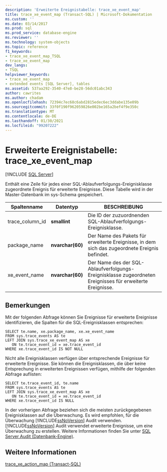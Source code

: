 ```yaml
---
description: 'Erweiterte Ereignistabelle: trace_xe_event_map'
title: trace_xe_event_map (Transact-SQL) | Microsoft-Dokumentation
ms.custom: ''
ms.date: 03/14/2017
ms.prod: sql
ms.prod_service: database-engine
ms.reviewer: ''
ms.technology: system-objects
ms.topic: reference
f1_keywords:
- trace_xe_event_map_TSQL
- trace_xe_event_map
dev_langs:
- TSQL
helpviewer_keywords:
- trace_xe_event_map
- extended events [SQL Server], tables
ms.assetid: 537aa292-3540-47e8-be28-56dc01abc343
author: cawrites
ms.author: chadam
ms.openlocfilehash: 72394c7ec68c6abd2815edec6ec3ddabe135e09b
ms.sourcegitcommit: 33f0f190f962059826e002be165a2bef4f9e350c
ms.translationtype: MT
ms.contentlocale: de-DE
ms.lasthandoff: 01/30/2021
ms.locfileid: "99207222"
---
```

# <a name="extended-events-tables---trace_xe_event_map"></a>Erweiterte Ereignistabelle: trace_xe_event_map
[!INCLUDE [SQL Server](../../includes/applies-to-version/sqlserver.md)]

  Enthält eine Zeile für jedes einer SQL-Ablaufverfolgungs-Ereignisklasse zugeordnete Ereignis für erweiterte Ereignisse. Diese Tabelle wird in der Master-Datenbank im sys-Schema gespeichert.  
  
|Spaltenname|Datentyp|BESCHREIBUNG|  
|-----------------|---------------|-----------------|  
|trace_column_id|**smallint**|Die ID der zuzuordnenden SQL-Ablaufverfolgungs-Ereignisklasse.|  
|package_name|**nvarchar(60)**|Der Name des Pakets für erweiterte Ereignisse, in dem sich das zugeordnete Ereignis befindet.|  
|xe_event_name|**nvarchar(60)**|Der Name des der SQL-Ablaufverfolgungs-Ereignisklasse zugeordneten Ereignisses für erweiterte Ereignisse.|  
  
## <a name="remarks"></a>Bemerkungen  
 Mit der folgenden Abfrage können Sie Ereignisse für erweiterte Ereignisse identifizieren, die Spalten für die SQL-Ereignisklassen entsprechen:  
  
```  
SELECT te.name, xe.package_name, xe.xe_event_name  
FROM sys.trace_events AS te  
LEFT JOIN sys.trace_xe_event_map AS xe  
   ON te.trace_event_id = xe.trace_event_id  
WHERE xe.trace_event_id IS NOT NULL  
```  
  
 Nicht alle Ereignisklassen verfügen über entsprechende Ereignisse für erweiterte Ereignisse. Sie können die Ereignisklassen, die über keine Entsprechung in erweiterten Ereignissen verfügen, mithilfe der folgenden Abfrage auflisten:  
  
```  
SELECT te.trace_event_id, te.name  
FROM sys.trace_events AS te  
LEFT JOIN sys.trace_xe_event_map AS xe  
   ON te.trace_event_id = xe.trace_event_id  
WHERE xe.trace_event_id IS NULL  
```  
  
 In der vorherigen Abfrage beziehen sich die meisten zurückgegebenen Ereignisklassen auf die Überwachung. Es wird empfohlen, für die Überwachung [!INCLUDE[ssNoVersion](../../includes/ssnoversion-md.md)] Audit verwenden. [!INCLUDE[ssNoVersion](../../includes/ssnoversion-md.md)] Audit verwendet erweiterte Ereignisse, um eine Überwachung zu erstellen. Weitere Informationen finden Sie unter [SQL Server Audit &#40;Datenbank-Engine&#41;](../../relational-databases/security/auditing/sql-server-audit-database-engine.md).  
  
## <a name="see-also"></a>Weitere Informationen  
 [trace_xe_action_map &#40;Transact-SQL&#41;](../../relational-databases/system-tables/extended-events-tables-trace-xe-action-map.md)  
  
  
